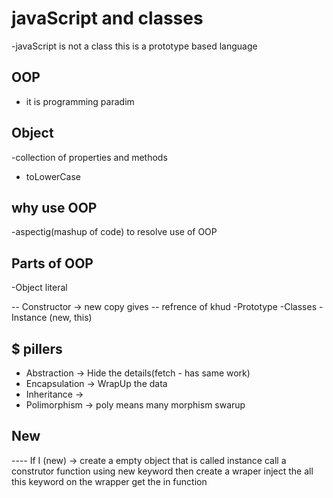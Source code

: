 # javaScript and classes
-javaScript is not a class this is a prototype based language

## OOP 
- it is programming paradim 

## Object 
-collection of properties and methods 
- toLowerCase

## why use OOP 
-aspectig(mashup of code) to resolve use of OOP

## Parts of OOP
-Object literal

-- Constructor -> new copy gives  -- refrence of khud 
-Prototype
-Classes
-Instance (new, this)

## $ pillers
- Abstraction -> Hide the details(fetch - has same work)
- Encapsulation -> WrapUp the data 
- Inheritance -> 
- Polimorphism -> poly means many morphism swarup 


## New
---- If I (new) -> create a empty object that is called instance
    call a construtor function using new keyword then create a wraper
    inject the all this keyword on the wrapper
    get the in function